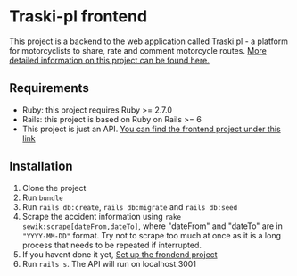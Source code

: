 # Traski-pl frontend

This project is a backend to the web application called Traski.pl - a platform for motorcyclists to share, rate and comment motorcycle routes. [More detailed information on this project can be found here.](http://mpanasiuk.me/project.php?project=18)

## Requirements

- Ruby: this project requires Ruby >= 2.7.0
- Rails: this project is based on Ruby on Rails >= 6
- This project is just an API. [You can find the frontend project under this link](https://github.com/grzala/traskipl-frontend)

## Installation

1. Clone the project
2. Run `bundle`
3. Run `rails db:create`, `rails db:migrate` and `rails db:seed`
4. Scrape the accident information using `rake sewik:scrape[dateFrom,dateTo]`, where "dateFrom" and "dateTo" are in `"YYYY-MM-DD"` format. Try not to scrape too much at once as it is a long process that needs to be repeated if interrupted.
5. If you havent done it yet,  [Set up the frondend project](https://github.com/grzala/traskipl-frontend)
6. Run `rails s`. The API will run on localhost:3001



